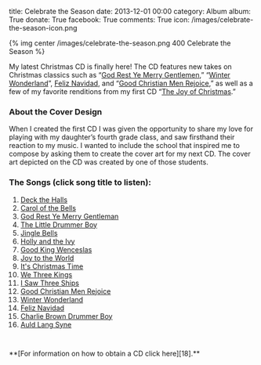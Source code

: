 title: Celebrate the Season
date: 2013-12-01 00:00
category: Album
album: True
donate: True
facebook: True
comments: True
icon: /images/celebrate-the-season-icon.png



{% img center /images/celebrate-the-season.png 400 Celebrate the Season %}


My latest Christmas CD is finally here!
The CD features new takes on Christmas classics such as “[God Rest Ye Merry Gentlemen][3],” “[Winter Wonderland][13]”, [Feliz Navidad][14], and “[Good Christian Men Rejoice][12],” as well as a few of my favorite renditions from my first CD “[The Joy of Christmas][17].”


### About the Cover Design

When I created the first CD I was given the opportunity to share my love for playing with my daughter’s fourth grade class, and saw firsthand their reaction to my music.
I wanted to include the school that inspired me to compose by asking them to create the cover art for my next CD.
The cover art depicted on the CD was created by one of those students.


### The Songs (click song title to listen):

1. [Deck the Halls][1]
1. [Carol of the Bells][2]
1. [God Rest Ye Merry Gentleman][3]
1. [The Little Drummer Boy][4]
1. [Jingle Bells][5]
1. [Holly and the Ivy][6]
1. [Good King Wenceslas][7]
1. [Joy to the World][8]
1. [It's Christmas Time][9]
1. [We Three Kings][10]
1. [I Saw Three Ships][11]
1. [Good Christian Men Rejoice][12]
1. [Winter Wonderland][13]
1. [Feliz Navidad][14]
1. [Charlie Brown Drummer Boy][15]
1. [Auld Lang Syne][16]


<div style="padding-top: 2em;"></div>
**[For information on how to obtain a CD click here][18].**
<div style="padding-top: 2em;"></div>



[1]: /downloads/music/celebrate-the-season/01-Deck-The-Halls.mp3 "Deck the Halls"
[2]: /downloads/music/celebrate-the-season/02-Carol-of-the-Bells.mp3 "Carold of the Bells"
[3]: /downloads/music/celebrate-the-season/03-God-Rest-Ye-Merry-Gentlemen.mp3 "God Rest Ye Merry Gentlemen"
[4]: /downloads/music/celebrate-the-season/04-The-Little-Drummer-Boy.mp3 "The Little Drummer Boy"
[5]: /downloads/music/celebrate-the-season/05-Jingle-Bells.mp3 "Jingle Bells"
[6]: /downloads/music/celebrate-the-season/06-Holly-and-the-Ivy.mp3 "Holly and the Ivy"
[7]: /downloads/music/celebrate-the-season/07-Good-King-Wenceslas.mp3 "Good King Wenceslas"
[8]: /downloads/music/celebrate-the-season/08-Joy-To-The-World.mp3 "Joy to the World"
[9]: /downloads/music/celebrate-the-season/09-It-is-Christmas-Time.mp3 "It's Christmas Time"
[10]: /downloads/music/celebrate-the-season/10-We-Three-Kings.mp3 "We Three Kings"
[11]: /downloads/music/celebrate-the-season/11-I-Saw-Three-Ships.mp3 "I Saw Three Ships"
[12]: /downloads/music/celebrate-the-season/12-Good-Christian-Men-Rejoice.mp3 "Good Christian Men Rejoice"
[13]: /downloads/music/celebrate-the-season/13-Winter-Wonderland.mp3 "Winter Wonderland"
[14]: /downloads/music/celebrate-the-season/14-Feliz-Navidad.mp3 "Feliz Navidad"
[15]: /downloads/music/celebrate-the-season/15-Charlie-Brown-Drummer-Boy.mp3 "Charlie Brown Drummer Boy"
[16]: /downloads/music/celebrate-the-season/16-Auld-Lang-Syne.mp3 "Auld Lang Syne"
[17]: {filename}/posts/the-joy-of-christmas.markdown "The Joy of Christmas"
[18]: {filename}/pages/how-to-obtain-a-cd.markdown "Obtaining a CD"
